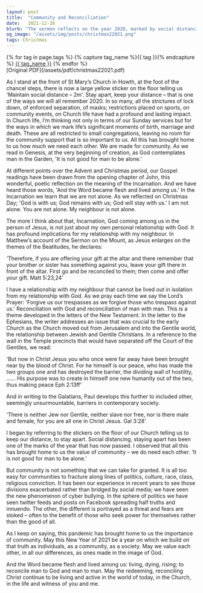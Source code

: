 ```yaml
---
layout: post
title:  "Community and Reconciliation"
date:   2021-12-26
blurb: "The sermon reflects on the year 2020, marked by social distancing and isolation, and emphasizes the importance of community and reconciliation. It draws on the teachings of the Incarnation, the Sermon on the Mount, and the letters of the New Testament to highlight the interconnectedness of our relationships with God and our neighbors. The sermon concludes with a call to value each other, in all our differences, as ones made in the image of God."
og_image: "/assets/img/posts/christmas22021.png"
tags: Christmas
---    
```

<div class="tag-pills">
  {% for tag in page.tags %}
    {% capture tag_name %}{{ tag }}{% endcapture %}
    <a href="{{ site.baseurl }}/tag/{{ tag_name | slugify }}" class="tag-pill">{{ tag_name }}</a>
  {% endfor %}
</div>
[Original PDF](/assets/pdf/christmas22021.pdf)

As I stand at the front of St Mary’s Church in Howth, at the foot of the chancel steps, there is now a large yellow sticker on the floor telling us 'Maintain social distance – 2m'. Stay apart, keep your distance – that is one of the ways we will all remember 2020. In so many, all the strictures of lock down, of enforced separation, of masks; restrictions placed on sports, on community events, on Church life have had a profound and lasting impact. In Church life, I’m thinking not only in terms of our Sunday services but for the ways in which we mark life’s significant moments of birth, marriage and death. These are all restricted to small congregations, leaving no room for the community support that is so important to us. All this has brought home to us how much we need each other. We are made for community. As we read in Genesis, at the very beginning of creation, as God contemplates man in the Garden, 'It is not good for man to be alone.'

At different points over the Advent and Christmas period, our Gospel readings have been drawn from the opening chapter of John, this wonderful, poetic reflection on the meaning of the Incarnation. And we have heard those words, 'And the Word became flesh and lived among us.' In the Incarnation we learn that we are not alone. As we reflected on Christmas Day; 'God is with us; God remains with us; God will stay with us.' I am not alone. You are not alone. My neighbour is not alone.

The more I think about that, Incarnation, God coming among us in the person of Jesus, is not just about my own personal relationship with God. It has profound implications for my relationship with my neighbour. In Matthew’s account of the Sermon on the Mount, as Jesus enlarges on the themes of the Beatitudes, he declares:

'Therefore, if you are offering your gift at the altar and there remember that your brother or sister has something against you, leave your gift there in front of the altar. First go and be reconciled to them; then come and offer your gift. Matt 5:23,24'

I have a relationship with my neighbour that cannot be lived out in isolation from my relationship with God. As we pray each time we say the Lord’s Prayer: 'Forgive us our trespasses as we forgive those who trespass against us.' Reconciliation with God and reconciliation of man with man. This is a theme developed in the letters of the New Testament. In the letter to the Ephesians, the writer addresses an issue that was crucial to the early Church as the Church moved out from Jerusalem and into the Gentile world, the relationship between Jewish and Gentile Christians. In a reference to the wall in the Temple precincts that would have separated off the Court of the Gentiles, we read:

'But now in Christ Jesus you who once were far away have been brought near by the blood of Christ. For he himself is our peace, who has made the two groups one and has destroyed the barrier, the dividing wall of hostility, …… His purpose was to create in himself one new humanity out of the two, thus making peace Eph 2:13ff'

And in writing to the Galatians, Paul develops this further to included other, seemingly unsurmountable, barriers in contemporary society.

'There is neither Jew nor Gentile, neither slave nor free, nor is there male and female, for you are all one in Christ Jesus. Gal 3:28'

I began by referring to the stickers on the floor of our Church telling us to keep our distance, to stay apart. Social distancing, staying apart has been one of the marks of the year that has now passed. I observed that all this has brought home to us the value of community – we do need each other. 'It is not good for man to be alone.'

But community is not something that we can take for granted. It is all too easy for communities to fracture along lines of politics, culture, race, class, religious conviction. It has been our experience in recent years to see those divisions exacerbated rather than bridged by social media; we have seen the new phenomenon of cyber bullying. In the sphere of politics we have seen twitter feeds and posts on Facebook spreading half truths and innuendo. The other, the different is portrayed as a threat and fears are stoked – often to the benefit of those who seek power for themselves rather than the good of all.

As I keep on saying, this pandemic has brought home to us the importance of community. May this New Year of 2021 be a year on which we build on that truth as individuals, as a community, as a society. May we value each other, in all our differences, as ones made in the image of God.

And the Word became flesh and lived among us: living, dying, rising; to reconcile man to God and man to man. May the redeeming, reconciling Christ continue to be living and active in the world of today, in the Church, in the life and witness of you and me.
